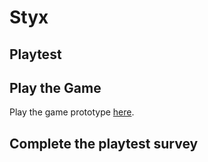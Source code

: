 # Styx
## Playtest

## Play the Game

Play the game prototype [here](https://chris-spiteri.github.io/IASC-1P04/prototype/StyxPrototype.html).

## Complete the playtest survey

